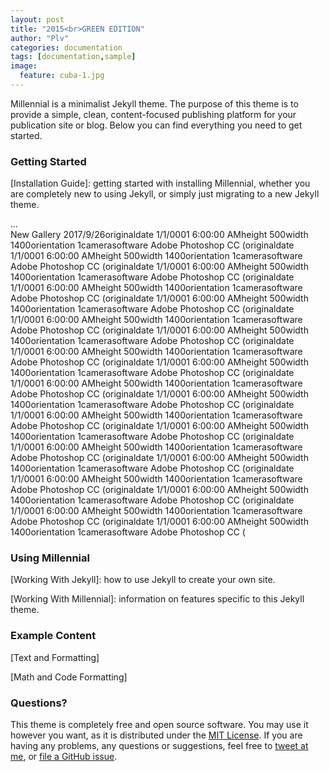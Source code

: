 ```yaml
---
layout: post
title: "2015<br>GREEN EDITION"
author: "Plv"
categories: documentation
tags: [documentation,sample]
image:
  feature: cuba-1.jpg
---
```


Millennial is a minimalist Jekyll theme. The purpose of this theme is to provide a simple, clean, content-focused publishing platform for your publication site or blog. Below you can find everything you need to get started.

### Getting Started

[Installation Guide]: getting started with installing Millennial, whether you are completely new to using Jekyll, or simply just migrating to a new Jekyll theme.

<div id="cp_widget_d78d2e94-b179-4c5e-bcdb-10d8661fa085">...</div><script type="text/javascript">
var cpo = []; cpo["_object"] ="cp_widget_d78d2e94-b179-4c5e-bcdb-10d8661fa085"; cpo["_fid"] = "A4DANGuJQBq2";
var _cpmp = _cpmp || []; _cpmp.push(cpo);
(function() { var cp = document.createElement("script"); cp.type = "text/javascript";
cp.async = true; cp.src = "//www.cincopa.com/media-platform/runtime/libasync.js";
var c = document.getElementsByTagName("script")[0];
c.parentNode.insertBefore(cp, c); })(); </script><noscript><span>New Gallery 2017/9/26</span><span>originaldate</span><span> 1/1/0001 6:00:00 AM</span><span>height</span><span> 500</span><span>width</span><span> 1400</span><span>orientation</span><span> 1</span><span>camerasoftware</span><span> Adobe Photoshop CC (</span><span>originaldate</span><span> 1/1/0001 6:00:00 AM</span><span>height</span><span> 500</span><span>width</span><span> 1400</span><span>orientation</span><span> 1</span><span>camerasoftware</span><span> Adobe Photoshop CC (</span><span>originaldate</span><span> 1/1/0001 6:00:00 AM</span><span>height</span><span> 500</span><span>width</span><span> 1400</span><span>orientation</span><span> 1</span><span>camerasoftware</span><span> Adobe Photoshop CC (</span><span>originaldate</span><span> 1/1/0001 6:00:00 AM</span><span>height</span><span> 500</span><span>width</span><span> 1400</span><span>orientation</span><span> 1</span><span>camerasoftware</span><span> Adobe Photoshop CC (</span><span>originaldate</span><span> 1/1/0001 6:00:00 AM</span><span>height</span><span> 500</span><span>width</span><span> 1400</span><span>orientation</span><span> 1</span><span>camerasoftware</span><span> Adobe Photoshop CC (</span><span>originaldate</span><span> 1/1/0001 6:00:00 AM</span><span>height</span><span> 500</span><span>width</span><span> 1400</span><span>orientation</span><span> 1</span><span>camerasoftware</span><span> Adobe Photoshop CC (</span><span>originaldate</span><span> 1/1/0001 6:00:00 AM</span><span>height</span><span> 500</span><span>width</span><span> 1400</span><span>orientation</span><span> 1</span><span>camerasoftware</span><span> Adobe Photoshop CC (</span><span>originaldate</span><span> 1/1/0001 6:00:00 AM</span><span>height</span><span> 500</span><span>width</span><span> 1400</span><span>orientation</span><span> 1</span><span>camerasoftware</span><span> Adobe Photoshop CC (</span><span>originaldate</span><span> 1/1/0001 6:00:00 AM</span><span>height</span><span> 500</span><span>width</span><span> 1400</span><span>orientation</span><span> 1</span><span>camerasoftware</span><span> Adobe Photoshop CC (</span><span>originaldate</span><span> 1/1/0001 6:00:00 AM</span><span>height</span><span> 500</span><span>width</span><span> 1400</span><span>orientation</span><span> 1</span><span>camerasoftware</span><span> Adobe Photoshop CC (</span><span>originaldate</span><span> 1/1/0001 6:00:00 AM</span><span>height</span><span> 500</span><span>width</span><span> 1400</span><span>orientation</span><span> 1</span><span>camerasoftware</span><span> Adobe Photoshop CC (</span><span>originaldate</span><span> 1/1/0001 6:00:00 AM</span><span>height</span><span> 500</span><span>width</span><span> 1400</span><span>orientation</span><span> 1</span><span>camerasoftware</span><span> Adobe Photoshop CC (</span><span>originaldate</span><span> 1/1/0001 6:00:00 AM</span><span>height</span><span> 500</span><span>width</span><span> 1400</span><span>orientation</span><span> 1</span><span>camerasoftware</span><span> Adobe Photoshop CC (</span><span>originaldate</span><span> 1/1/0001 6:00:00 AM</span><span>height</span><span> 500</span><span>width</span><span> 1400</span><span>orientation</span><span> 1</span><span>camerasoftware</span><span> Adobe Photoshop CC (</span><span>originaldate</span><span> 1/1/0001 6:00:00 AM</span><span>height</span><span> 500</span><span>width</span><span> 1400</span><span>orientation</span><span> 1</span><span>camerasoftware</span><span> Adobe Photoshop CC (</span><span>originaldate</span><span> 1/1/0001 6:00:00 AM</span><span>height</span><span> 500</span><span>width</span><span> 1400</span><span>orientation</span><span> 1</span><span>camerasoftware</span><span> Adobe Photoshop CC (</span><span>originaldate</span><span> 1/1/0001 6:00:00 AM</span><span>height</span><span> 500</span><span>width</span><span> 1400</span><span>orientation</span><span> 1</span><span>camerasoftware</span><span> Adobe Photoshop CC (</span><span>originaldate</span><span> 1/1/0001 6:00:00 AM</span><span>height</span><span> 500</span><span>width</span><span> 1400</span><span>orientation</span><span> 1</span><span>camerasoftware</span><span> Adobe Photoshop CC (</span><span>originaldate</span><span> 1/1/0001 6:00:00 AM</span><span>height</span><span> 500</span><span>width</span><span> 1400</span><span>orientation</span><span> 1</span><span>camerasoftware</span><span> Adobe Photoshop CC (</span></noscript>

### Using Millennial

[Working With Jekyll]: how to use Jekyll to create your own site.

[Working With Millennial]: information on features specific to this Jekyll theme.

### Example Content

[Text and Formatting]

[Math and Code Formatting]

### Questions?

This theme is completely free and open source software. You may use it however you want, as it is distributed under the [MIT License](http://choosealicense.com/licenses/mit/). If you are having any problems, any questions or suggestions, feel free to [tweet at me](https://twitter.com/intent/tweet?text=My%question%about%Millennial%is:%&amp;via=paululele), or [file a GitHub issue](https://github.com/lenpaul/Millennial/issues/new).
